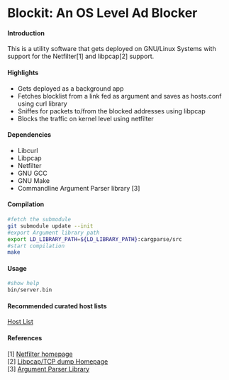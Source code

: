 # Blockit: An OS Level Ad Blocker

#### Introduction
This is a utility software that gets deployed on GNU/Linux Systems with support for the Netfilter[1] and libpcap[2] support.

#### Highlights
* Gets deployed as a background app
* Fetches blocklist from a link fed as argument and saves as hosts.conf using curl library
* Sniffes for packets to/from the blocked addresses using libpcap
* Blocks the traffic on kernel level using netfilter

#### Dependencies
* Libcurl
* Libpcap
* Netfilter
* GNU GCC
* GNU Make
* Commandline Argument Parser library [3]

#### Compilation
```bash
#fetch the submodule
git submodule update --init
#export Argument library path
export LD_LIBRARY_PATH=${LD_LIBRARY_PATH}:cargparse/src
#start compilation
make
```
#### Usage
```bash
#show help
bin/server.bin
```

#### Recommended curated host lists
[Host List](https://github.com/StevenBlack/hosts)

#### References
[1] [Netfilter homepage](https://www.netfilter.org/)</br>
[2] [Libpcap/TCP dump Homepage](https://www.tcpdump.org/)</br>
[3] [Argument Parser Library](https://gitlab.com/r0ck3r008/cargparse)</br>
